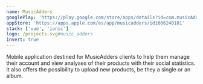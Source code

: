 ```yaml
---
name: MusicAdders
googlePlay: 'https://play.google.com/store/apps/details?id=com.musicAdders'
appStore: 'https://apps.apple.com/es/app/musicadders/id1666240101'
stack: ['vue', 'ionic']
logo: /projects.svg#music_adders
invert: true
---
```


Mobile application destined for MusicAdders clients to help them manage their account
and view analyses of their products with their social statistics. It also offers the
possibility to upload new products, be they a single or an album.
